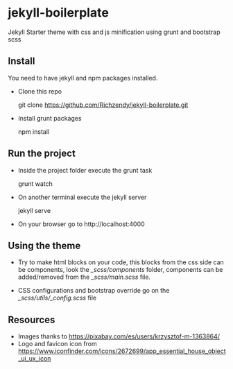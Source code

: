 # jekyll-boilerplate #
Jekyll Starter theme with css and js minification using grunt and bootstrap scss


## Install ##

You need to have jekyll and npm packages installed.

* Clone this repo
 
   git clone https://github.com/Richzendy/jekyll-boilerplate.git
   
* Install grunt packages
 
   npm install
   
## Run the project ##

* Inside the project folder execute the grunt task

  grunt watch
  
* On another terminal execute the jekyll server

  jekyll serve
  
* On your browser go to http://localhost:4000

## Using the theme ##

* Try to make html blocks on your code, this blocks from the css side can be components, look the *_scss/components* folder, components can be added/removed from the *_scss/main.scss* file.

* CSS configurations and bootstrap override go on the *_scss/utils/_config.scss* file

## Resources ##

* Images thanks to https://pixabay.com/es/users/krzysztof-m-1363864/
* Logo and favicon icon from https://www.iconfinder.com/icons/2672699/app_essential_house_object_ui_ux_icon

